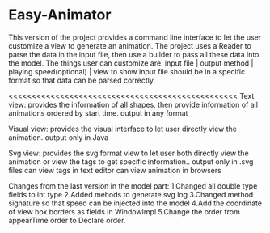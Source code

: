 # Easy-Animator

This version of the project provides a command line interface to let the user customize a view to generate an animation.
The project uses a Reader to parse the data in the input file, then use a builder to pass all these data into the model.
The things user can customize are: input file | output method | playing speed(optional) | view to show input file should
be in a specific format so that data can be parsed correctly.

<<<<<<<<<<<<<<<<<<<<<<<<<<<<<<<<<<<<<<<<<<<<<<<<<
Text view:
provides the information of all shapes, then provide information of all animations ordered by start time. output in any
format

Visual view:
provides the visual interface to let user directly view the animation. output only in Java

Svg view:
provides the svg format view to let user both directly view the animation or view the tags to get specific information..
output only in .svg files can view tags in text editor can view animation in browsers
> > > > > > > > > > > > > > > > > > > > > > > > > > > > > > > > > > > > > > > > > > > > > > > > > > > >

Changes from the last version in the model part:
1.Changed all double type fields to int type 
2.Added mehods to genetate svg log 
3.Changed method signature so that speed
can be injected into the model 
4.Add the coordinate of view box borders as fields in WindowImpl
5.Change the order from appearTime order to Declare order.


